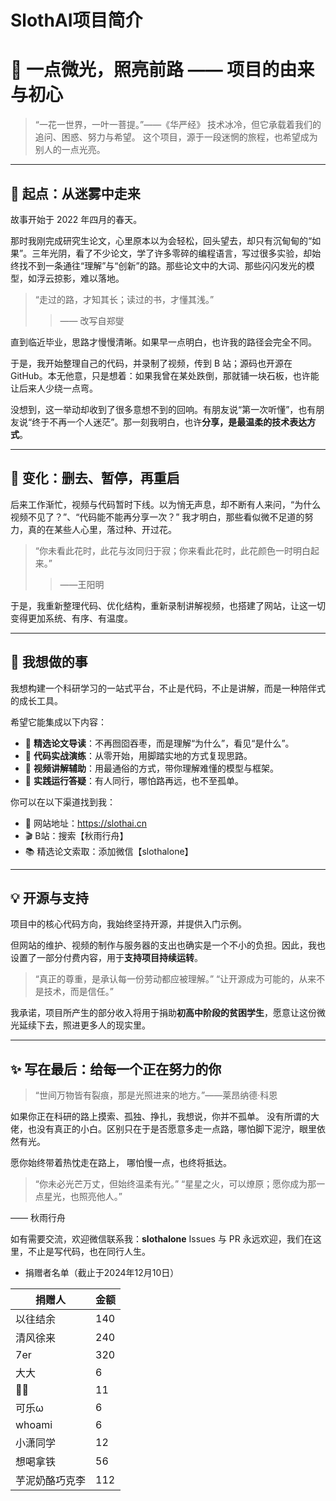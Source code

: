 # SlothAI项目简介
# 🍃 一点微光，照亮前路 —— 项目的由来与初心

> “一花一世界，一叶一菩提。”——《华严经》
>  技术冰冷，但它承载着我们的追问、困惑、努力与希望。
>  这个项目，源于一段迷惘的旅程，也希望成为别人的一点光亮。

------

## 🌿 起点：从迷雾中走来

故事开始于 2022 年四月的春天。

那时我刚完成研究生论文，心里原本以为会轻松，回头望去，却只有沉甸甸的“如果”。三年光阴，看了不少论文，学了许多零碎的编程语言，写过很多实验，却始终找不到一条通往“理解”与“创新”的路。那些论文中的大词、那些闪闪发光的模型，如浮云掠影，难以落地。

> “走过的路，才知其长；读过的书，才懂其浅。”
>
> > —— 改写自郑燮

直到临近毕业，思路才慢慢清晰。如果早一点明白，也许我的路径会完全不同。

于是，我开始整理自己的代码，并录制了视频，传到 B 站；源码也开源在 GitHub。本无他意，只是想着：如果我曾在某处跌倒，那就铺一块石板，也许能让后来人少绕一点弯。

没想到，这一举动却收到了很多意想不到的回响。有朋友说“第一次听懂”，也有朋友说“终于不再一个人迷茫”。那一刻我明白，也许**分享，是最温柔的技术表达方式**。

------

## 🌸 变化：删去、暂停，再重启

后来工作渐忙，视频与代码暂时下线。以为悄无声息，却不断有人来问，“为什么视频不见了？”、“代码能不能再分享一次？”
 我才明白，那些看似微不足道的努力，真的在某些人心里，落过种、开过花。

> “你未看此花时，此花与汝同归于寂；你来看此花时，此花颜色一时明白起来。”
>
> > ——王阳明

于是，我重新整理代码、优化结构，重新录制讲解视频，也搭建了网站，让这一切变得更加系统、有序、有温度。

------

## 🌱 我想做的事

我想构建一个科研学习的一站式平台，不止是代码，不止是讲解，而是一种陪伴式的成长工具。

希望它能集成以下内容：

- 🧠 **精选论文导读**：不再囫囵吞枣，而是理解“为什么”，看见“是什么”。
- 🧰 **代码实战演练**：从零开始，用脚踏实地的方式复现思路。
- 🎥 **视频讲解辅助**：用最通俗的方式，带你理解难懂的模型与框架。
- 💬 **实践运行答疑**：有人同行，哪怕路再远，也不至孤单。

你可以在以下渠道找到我：

- 📍 网站地址：https://slothai.cn
- 🎬 B站：搜索【秋雨行舟】
- 📚 精选论文索取：添加微信【slothalone】

------

## 💡 开源与支持

项目中的核心代码方向，我始终坚持开源，并提供入门示例。

但网站的维护、视频的制作与服务器的支出也确实是一个不小的负担。因此，我也设置了一部分付费内容，用于**支持项目持续运转**。

> “真正的尊重，是承认每一份劳动都应被理解。”
>  “让开源成为可能的，从来不是技术，而是信任。”

我承诺，项目所产生的部分收入将用于捐助**初高中阶段的贫困学生**，愿意让这份微光延续下去，照进更多人的现实里。

------

## ✨ 写在最后：给每一个正在努力的你

> “世间万物皆有裂痕，那是光照进来的地方。”——莱昂纳德·科恩

如果你正在科研的路上摸索、孤独、挣扎，我想说，你并不孤单。
 没有所谓的大佬，也没有真正的小白。区别只在于是否愿意多走一点路，哪怕脚下泥泞，眼里依然有光。

愿你始终带着热忱走在路上，
 哪怕慢一点，也终将抵达。

> “你未必光芒万丈，但始终温柔有光。”
>  “星星之火，可以燎原；愿你成为那一点星光，也照亮他人。”

—— 秋雨行舟

如有需要交流，欢迎微信联系我：**slothalone**
 Issues 与 PR 永远欢迎，我们在这里，不止是写代码，也在同行人生。

























- 捐赠者名单（截止于2024年12月10日）

| 捐赠人   | 金额 |
| -------- | ---- |
| 以往结余 | 140  |
| 清风徐来 | 240  |
| 7er      | 320  |
|  大大    |  6  |
|🥺🥺     |  11 |
|可乐ω      |6    |
|whoami     |6    |
|小潇同学    |12   |
|想喝拿铁  | 56|
|芋泥奶酪巧克李 |112 |

